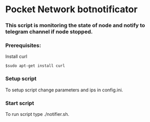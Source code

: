 # Pocket Network botnotificator
### This script is monitoring the state of node and notify to telegram channel if node stopped.
### Prerequisites:   
Install curl
```
$sudo apt-get install curl
```
### Setup script
To setup script change parameters and ips in config.ini.
### Start script
To run script type ./notifier.sh.
